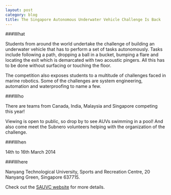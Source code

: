 ```yaml
---
layout: post
category: blog
title: The Singapore Autonomous Underwater Vehicle Challenge Is Back
---
```


###What

Students from around the world undertake the challenge of building an underwater vehicle that has to perform a set of tasks autonomously. Tasks include following a path, dropping a ball in a bucket, bumping a flare and locating the exit which is demarcated with two acoustic pingers. All this has to be done without surfacing or touching the floor.

The competition also exposes students to a multitude of challenges faced in marine robotics. Some of the challenges are system engineering, automation and waterproofing to name a few.

###Who

There are teams from Canada, India, Malaysia and Singapore competing this year!

Viewing is open to public, so drop by to see AUVs swimming in a pool!  And also come meet the Subnero volunteers helping with the organization of the challenge.

###When

14th to 16th March 2014

###Where

Nanyang Technological University,
Sports and Recreation Centre,
20 Nanyang Green, Singapore 637715.

Check out the [SAUVC website](http://ewh.ieee.org/r10/singapore/oes/sauvc/index.html) for more details.
